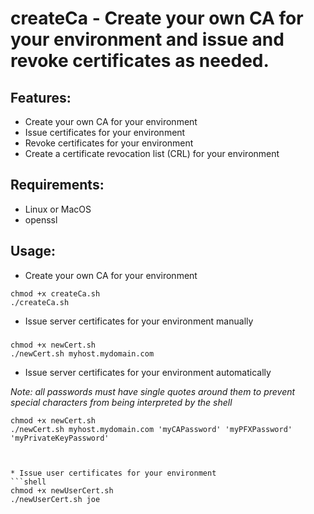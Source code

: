 # createCa - Create your own CA for your environment and issue and revoke certificates as needed.

## Features:
* Create your own CA for your environment
* Issue certificates for your environment
* Revoke certificates for your environment
* Create a certificate revocation list (CRL) for your environment

## Requirements:
* Linux or MacOS
* openssl

## Usage:
* Create your own CA for your environment
```shell
chmod +x createCa.sh
./createCa.sh
```

* Issue server certificates for your environment manually
### 
```shell
chmod +x newCert.sh
./newCert.sh myhost.mydomain.com
```

* Issue server certificates for your environment automatically

*Note: all passwords must have single quotes around them to prevent special characters from being interpreted by the shell*
```shell
chmod +x newCert.sh
./newCert.sh myhost.mydomain.com 'myCAPassword' 'myPFXPassword' 'myPrivateKeyPassword'
```
```


* Issue user certificates for your environment
```shell
chmod +x newUserCert.sh
./newUserCert.sh joe
```